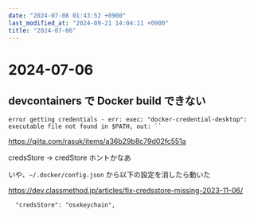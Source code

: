 ```yaml
---
date: "2024-07-08 01:43:52 +0900"
last_modified_at: "2024-09-21 14:04:11 +0900"
title: "2024-07-06"
---
```


# 2024-07-06
## devcontainers で Docker build できない

```
error getting credentials - err: exec: "docker-credential-desktop": executable file not found in $PATH, out: ``
```

https://qiita.com/rasuk/items/a36b29b8c79d02fc551a

credsStore -> credStore ホントかなあ

いや、`~/.docker/config.json` から以下の設定を消したら動いた

https://dev.classmethod.jp/articles/fix-credsstore-missing-2023-11-06/

```
  "credsStore": "osxkeychain",
```


